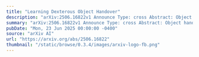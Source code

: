 ```yaml
---
title: "Learning Dexterous Object Handover"
description: "arXiv:2506.16822v1 Announce Type: cross Abstract: Object handover is an important skill that we use daily when interacting with other humans. To deploy robots in collaborative setting, like houses, being able to receive and handing over objects safely and efficiently becomes a crucial skill. In this work, we demonstrate the use of Reinforcement Learning (RL) for dexterous object handover between two multi-finger hands. Key to this task is the use of a novel reward function based on dual quaternions to minimize the rotation distance, which outperforms other rotation representations such as Euler and rotation matrices. The robustness of the trained policy is experimentally evaluated by testing w.r.t. objects that are not included in the training distribution, and perturbations during the handover process. The results demonstrate that the trained policy successfully perform this task, achieving a total success rate of 94% in the best-case scenario after 100 experiments, thereby showing the robustness of our policy with novel objects. In addition, the best-case performance of the policy decreases by only 13.8% when the other robot moves during the handover, proving that our policy is also robust to this type of perturbation, which is common in real-world object handovers."
summary: "arXiv:2506.16822v1 Announce Type: cross Abstract: Object handover is an important skill that we use daily when interacting with other humans. To deploy robots in collaborative setting, like houses, being able to receive and handing over objects safely and efficiently becomes a crucial skill. In this work, we demonstrate the use of Reinforcement Learning (RL) for dexterous object handover between two multi-finger hands. Key to this task is the use of a novel reward function based on dual quaternions to minimize the rotation distance, which outperforms other rotation representations such as Euler and rotation matrices. The robustness of the trained policy is experimentally evaluated by testing w.r.t. objects that are not included in the training distribution, and perturbations during the handover process. The results demonstrate that the trained policy successfully perform this task, achieving a total success rate of 94% in the best-case scenario after 100 experiments, thereby showing the robustness of our policy with novel objects. In addition, the best-case performance of the policy decreases by only 13.8% when the other robot moves during the handover, proving that our policy is also robust to this type of perturbation, which is common in real-world object handovers."
pubDate: "Mon, 23 Jun 2025 00:00:00 -0400"
source: "arXiv AI"
url: "https://arxiv.org/abs/2506.16822"
thumbnail: "/static/browse/0.3.4/images/arxiv-logo-fb.png"
---
```



